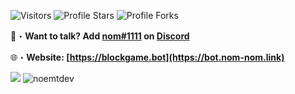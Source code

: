 <img src="https://komarev.com/ghpvc/?username=noemtdev&label=Profile%20Views&color=008042&style=flat&label=Visitors" alt="Visitors"></a>
<img src="https://img.shields.io/badge/dynamic/json?&label=Total%20Stars&color=008042&style=flat&style=for-the-badge&query=%24.stars&url=https://api.github-star-counter.workers.dev/user/noemtdev" alt="Profile Stars"></a>
<img src="https://img.shields.io/badge/dynamic/json?&label=Total%20Forks&color=008042&style=flat&style=for-the-badge&query=%24.forks&url=https://api.github-star-counter.workers.dev/user/noemtdev" alt="Profile Forks"></a>

📩・**Want to talk? Add [nom#1111](https://discord.com/users/352793093105254402) on [Discord](https://discord.gg/blockgamebot)**
</a></p>
🌐・**Website: [https://blockgame.bot](https://bot.nom-nom.link)**

<img src="https://discord.c99.nl/widget/theme-2/352793093105254402.png"/>
<img src="https://github-readme-stats.vercel.app/api/top-langs?username=noemtdev&count_private=true&hide=procfile,css&theme=dark&border_color=000000&cache_seconds=1800&layout=compact&langs_count=10&custom_title=Most%20Used%20Coding%20Languages" alt="noemtdev" />
 
